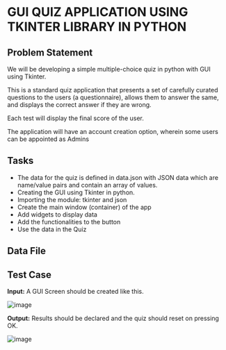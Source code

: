 # GUI QUIZ APPLICATION USING TKINTER LIBRARY IN PYTHON

## Problem Statement
We will be developing a simple multiple-choice quiz in python with GUI using Tkinter. 

This is a standard quiz application that presents a set of carefully curated questions to the users (a questionnaire), allows them to answer the same, and displays the correct answer if they are wrong. 

Each test will display the final score of the user. 

The application will have an account creation option, wherein some users can be appointed as Admins

## Tasks

- The data for the quiz is defined in data.json with JSON data which are name/value pairs and contain an array of values. 
- Creating the GUI using Tkinter in python.
- Importing the module: tkinter and json
- Create the main window (container) of the app
- Add widgets to display data
- Add the functionalities to the button
- Use the data in the Quiz

## Data File

## Test Case
**Input:** A GUI Screen should be created like this.

![image](https://user-images.githubusercontent.com/76874762/160052057-320d193b-4421-406f-828b-8b195908b4c6.png)

**Output:** Results should be declared and the quiz should reset on pressing OK.

![image](https://user-images.githubusercontent.com/76874762/160052152-92a2a80b-43e6-4aae-89b2-99fb4d357e65.png)



